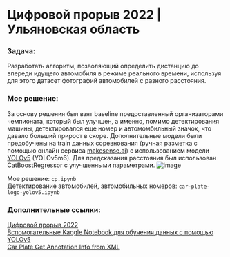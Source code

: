 # Цифровой прорыв 2022 | Ульяновская область   
### Задача:
Разработать алгоритм, позволяющий определить дистанцию до впереди идущего автомобиля в режиме реального времени, используя для этого датасет фотографий автомобилей с разного расстояния. 
### Мое решение:
За основу решения был взят baseline предоставленный организаторами чемпионата, который был улучшен, а именно, помимо детектирования машины, детектировался еще номер и автомомбильный значок, что давало больший прирост в скоре. Дополнительные модели были предобучены на train данных соревнования (ручная разметка с помощью онлайн сервиса [makesense.ai](https://www.makesense.ai/)) с использованием модели [YOLOv5](https://github.com/ultralytics/yolov5) (YOLOv5m6). Для предсказания расстояния был использован CatBoostRegressor с улучшенными параметрами.
![image](https://user-images.githubusercontent.com/69726878/186945958-e98fd36c-cbe1-4d0e-b0cd-c7f0af825765.png)
    
  
Мое решение: ```cp.ipynb```  
Детектирование автомобилей, автомобильных номеров: ```car-plate-logo-yolov5.ipynb```  

### Дополнительные ссылки:
[Цифровой прорыв 2022](https://hacks-ai.ru/)  
[Вспомогательные Kaggle Notebook для обучения данных с помощью YOLOv5](https://www.kaggle.com/code/gowrishankarp/license-plate-detection-yolov5-pytesseract/notebook)  
[Car Plate Get Annotation Info from XML](https://www.kaggle.com/code/stpeteishii/car-plate-get-annotation-info-from-xml)  

